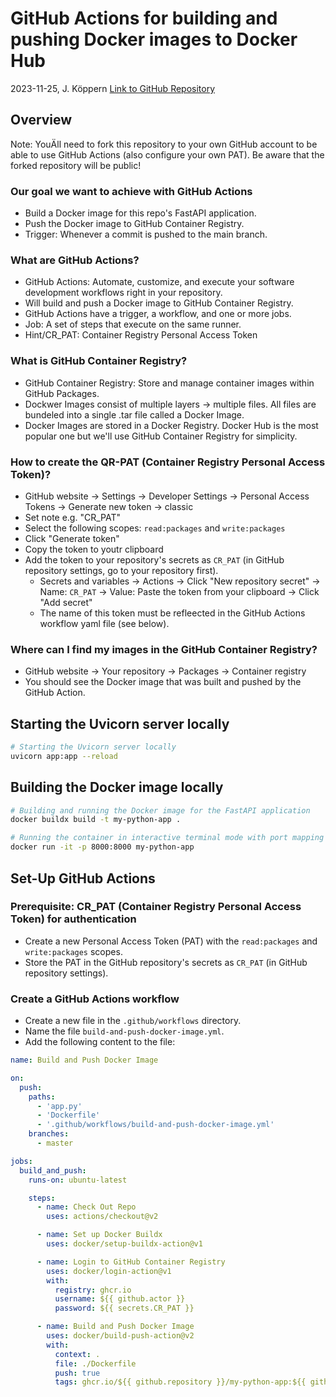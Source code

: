 # GitHub Actions for building and pushing Docker images to Docker Hub
2023-11-25, J. Köppern
[Link to GitHub Repository](https://github.com/koeppern/github_actions)

## Overview

Note: YouÄll need to fork this repository to your own GitHub account to be able to use GitHub Actions (also configure your own PAT). Be aware that the forked repository will be public!

### Our goal we want to achieve with GitHub Actions

- Build a Docker image for this repo's FastAPI application.
- Push the Docker image to GitHub Container Registry.
- Trigger: Whenever a commit is pushed to the main branch.

### What are GitHub Actions?

- GitHub Actions: Automate, customize, and execute your software development workflows right in your repository.
- Will build and push a Docker image to GitHub Container Registry.
- GitHub Actions have a trigger, a workflow, and one or more jobs.
- Job: A set of steps that execute on the same runner.
- Hint/CR_PAT: Container Registry Personal Access Token

### What is GitHub Container Registry?

- GitHub Container Registry: Store and manage container images within GitHub Packages.
- Dockwer Images consist of multiple layers -> multiple files. All files are bundeled into a single .tar file called a Docker Image.
- Docker Images are stored in a Docker Registry. Docker Hub is the most popular one but we'll use GitHub Container Registry for simplicity.


### How to create the QR-PAT (Container Registry Personal Access Token)?

- GitHub website -> Settings -> Developer Settings -> Personal Access Tokens -> Generate new token -> classic
- Set note e.g. "CR_PAT"
- Select the following scopes: `read:packages` and `write:packages`
- Click "Generate token"
- Copy the token to youtr clipboard
- Add the token to your repository's secrets as `CR_PAT` (in GitHub repository settings, go to your repository first).
  - Secrets and variables -> Actions -> Click "New repository secret" -> Name: `CR_PAT` -> Value: Paste the token from your clipboard -> Click "Add secret"
  - The name of this token must be refleected in the GitHub Actions workflow yaml file (see below).



### Where can I find my images in the GitHub Container Registry?

- GitHub website -> Your repository -> Packages -> Container registry
- You should see the Docker image that was built and pushed by the GitHub Action.

## Starting the Uvicorn server locally

```bash
# Starting the Uvicorn server locally
uvicorn app:app --reload
```

## Building the Docker image locally

```bash
# Building and running the Docker image for the FastAPI application
docker buildx build -t my-python-app .
```

```bash
# Running the container in interactive terminal mode with port mapping
docker run -it -p 8000:8000 my-python-app
```

## Set-Up GitHub Actions

### Prerequisite: CR_PAT (Container Registry Personal Access Token) for authentication

- Create a new Personal Access Token (PAT) with the `read:packages` and `write:packages` scopes.
- Store the PAT in the GitHub repository's secrets as `CR_PAT` (in GitHub repository settings).


### Create a GitHub Actions workflow

- Create a new file in the `.github/workflows` directory.
- Name the file `build-and-push-docker-image.yml`.
- Add the following content to the file:

```yaml
name: Build and Push Docker Image

on:
  push:
    paths:
      - 'app.py'
      - 'Dockerfile'
      - '.github/workflows/build-and-push-docker-image.yml'
    branches:
      - master

jobs:
  build_and_push:
    runs-on: ubuntu-latest

    steps:
      - name: Check Out Repo
        uses: actions/checkout@v2

      - name: Set up Docker Buildx
        uses: docker/setup-buildx-action@v1

      - name: Login to GitHub Container Registry
        uses: docker/login-action@v1
        with:
          registry: ghcr.io
          username: ${{ github.actor }}
          password: ${{ secrets.CR_PAT }}

      - name: Build and Push Docker Image
        uses: docker/build-push-action@v2
        with:
          context: .
          file: ./Dockerfile
          push: true
          tags: ghcr.io/${{ github.repository }}/my-python-app:${{ github.run_number }}
```

